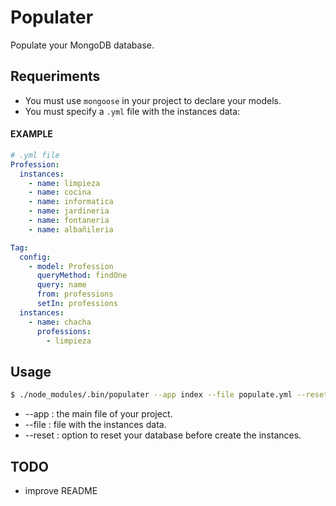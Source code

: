 # Populater
Populate your MongoDB database.

## Requeriments
* You must use `mongoose` in your project to declare your models.
* You must specify a `.yml` file with the instances data:

#### EXAMPLE
```yaml
# .yml file
Profession:
  instances:
    - name: limpieza
    - name: cocina
    - name: informatica
    - name: jardineria
    - name: fontaneria
    - name: albañileria

Tag:
  config:
    - model: Profession
      queryMethod: findOne
      query: name
      from: professions
      setIn: professions
  instances:
    - name: chacha
      professions:
        - limpieza
```

## Usage
```bash
$ ./node_modules/.bin/populater --app index --file populate.yml --reset
```
* --app   : the main file of your project.
* --file  : file with the instances data.
* --reset : option to reset your database before create the instances.

## TODO
* improve README
